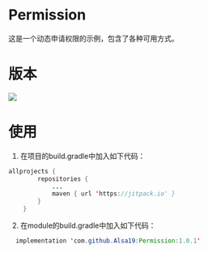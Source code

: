 # Permission
这是一个动态申请权限的示例，包含了各种可用方式。

# 版本
[![](https://jitpack.io/v/Alsa19/Permission.svg)](https://jitpack.io/#Alsa19/Permission)

# 使用
1. 在项目的build.gradle中加入如下代码：
```java
allprojects {
		repositories {
			...
			maven { url 'https://jitpack.io' }
		}
	}
```
2. 在module的build.gradle中加入如下代码：
```java
  implementation 'com.github.Alsa19:Permission:1.0.1'
```
